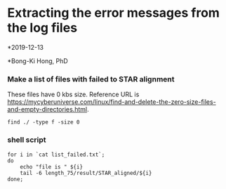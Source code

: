 # Extracting the error messages from the log files

*2019-12-13

*Bong-Ki Hong, PhD

### Make a list of files with failed to STAR alignment

These files have 0 kbs size.
Reference URL is <https://mycyberuniverse.com/linux/find-and-delete-the-zero-size-files-and-empty-directories.html>.
```{bash}
find ./ -type f -size 0
```

### shell script

```{bash}
for i in `cat list_failed.txt`;
do
	echo "file is " ${i}
	tail -6 length_75/result/STAR_aligned/${i}
done;
```
